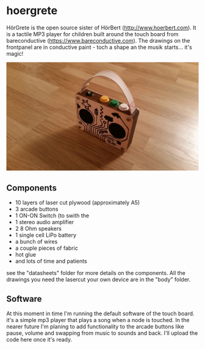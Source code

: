 # hoergrete

HörGrete is the open source sister of HörBert (http://www.hoerbert.com). It is a tactile MP3 player for children built around the touch board from bareconductive (https://www.bareconductive.com). The drawings on the frontpanel are in conductive paint - toch a shape an the musik starts... it's magic!

![HörGrete](https://github.com/jonasprobst/hoergrete/blob/master/Photos/V0.2/002.jpg)

## Components

- 10 layers of laser cut plywood (approximately A5)
- 3 arcade buttons
- 1 ON-ON Switch (to swith the 
- 1 stereo audio amplifier
- 2 8 Ohm speakers
- 1 single cell LiPo battery 
- a bunch of wires
- a couple pieces of fabric
- hot glue
- and lots of time and patients

see the "datasheets" folder for more details on the components. All the drawings you need the lasercut your own device are in the "body" folder.

## Software

At this moment in time I'm running the default software of the touch board. it's a simple mp3 player that plays a song when a node is touched. In the nearer future I'm planing to add functionality to the arcade buttons like pause, volume and swapping from music to sounds and back. I'll upload the code here once it's ready.




